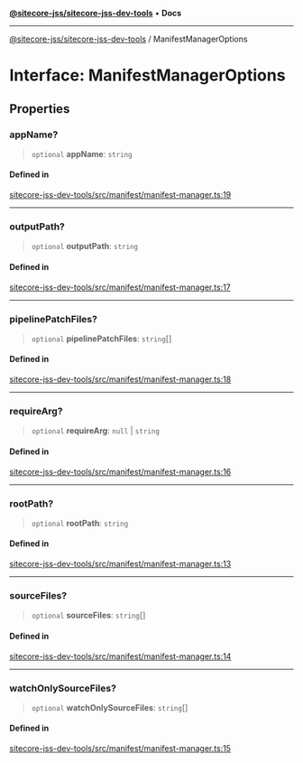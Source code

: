 [**@sitecore-jss/sitecore-jss-dev-tools**](../README.md) • **Docs**

***

[@sitecore-jss/sitecore-jss-dev-tools](../README.md) / ManifestManagerOptions

# Interface: ManifestManagerOptions

## Properties

### appName?

> `optional` **appName**: `string`

#### Defined in

[sitecore-jss-dev-tools/src/manifest/manifest-manager.ts:19](https://github.com/Sitecore/jss/blob/ae6f916d439f946bec091261304f83eefbcedd38/packages/sitecore-jss-dev-tools/src/manifest/manifest-manager.ts#L19)

***

### outputPath?

> `optional` **outputPath**: `string`

#### Defined in

[sitecore-jss-dev-tools/src/manifest/manifest-manager.ts:17](https://github.com/Sitecore/jss/blob/ae6f916d439f946bec091261304f83eefbcedd38/packages/sitecore-jss-dev-tools/src/manifest/manifest-manager.ts#L17)

***

### pipelinePatchFiles?

> `optional` **pipelinePatchFiles**: `string`[]

#### Defined in

[sitecore-jss-dev-tools/src/manifest/manifest-manager.ts:18](https://github.com/Sitecore/jss/blob/ae6f916d439f946bec091261304f83eefbcedd38/packages/sitecore-jss-dev-tools/src/manifest/manifest-manager.ts#L18)

***

### requireArg?

> `optional` **requireArg**: `null` \| `string`

#### Defined in

[sitecore-jss-dev-tools/src/manifest/manifest-manager.ts:16](https://github.com/Sitecore/jss/blob/ae6f916d439f946bec091261304f83eefbcedd38/packages/sitecore-jss-dev-tools/src/manifest/manifest-manager.ts#L16)

***

### rootPath?

> `optional` **rootPath**: `string`

#### Defined in

[sitecore-jss-dev-tools/src/manifest/manifest-manager.ts:13](https://github.com/Sitecore/jss/blob/ae6f916d439f946bec091261304f83eefbcedd38/packages/sitecore-jss-dev-tools/src/manifest/manifest-manager.ts#L13)

***

### sourceFiles?

> `optional` **sourceFiles**: `string`[]

#### Defined in

[sitecore-jss-dev-tools/src/manifest/manifest-manager.ts:14](https://github.com/Sitecore/jss/blob/ae6f916d439f946bec091261304f83eefbcedd38/packages/sitecore-jss-dev-tools/src/manifest/manifest-manager.ts#L14)

***

### watchOnlySourceFiles?

> `optional` **watchOnlySourceFiles**: `string`[]

#### Defined in

[sitecore-jss-dev-tools/src/manifest/manifest-manager.ts:15](https://github.com/Sitecore/jss/blob/ae6f916d439f946bec091261304f83eefbcedd38/packages/sitecore-jss-dev-tools/src/manifest/manifest-manager.ts#L15)
